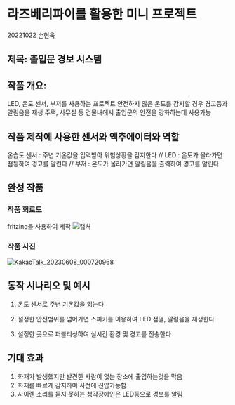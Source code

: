 # 라즈베리파이를 활용한 미니 프로젝트
20221022 손현욱
## 제목: 출입문 경보 시스템
## 작품 개요:
LED, 온도 센서, 부저를 사용하는 프로젝트
안전하지 않은 온도를 감지할 경우 경고등과 알림음을 재생
주택, 사무실 등 건물내에서 출입문의 안전을 강화하는데 사용가능

## 작품 제작에 사용한 센서와 엑추에이터와 역할
온습도 센서 : 주변 기온값을 입력받아 위험상황을 감지한다 //
LED : 온도가 올라가면 점등하여 경고를 알린다 //
부저 : 온도가 올라가면 알림음을 출력하여 경고를 알린다
## 완성 작품
### 작품 회로도
fritzing을 사용하여 제작
![캡처](https://github.com/hw1203/gusdnr/assets/131341003/bfc685b7-3dbf-4280-a9e1-d2d654d90303)
### 작품 사진
![KakaoTalk_20230608_000720968](https://github.com/hw1203/gusdnr/assets/131341003/1f9f9c04-5848-4088-94f7-b2c6c0d4e865)
## 동작 시나리오 및 예시
1. 온도 센서로 주변 기온값을 읽는다

2. 설정한 안전범위를 넘어가면 스피커를 이용하여 LED 점멸, 알림음을 재생한다

3. 설정한 곳으로 퍼블리싱하여 실시간 환경 및 경고를 전송한다
## 기대 효과
1. 화재가 발생했지만 발견한 사람이 없는 장소에 출입하는것을 막음
2. 화재를 빠르게 감지하여 사전에 진압가능함
3. 사이렌 소리를 듣지 못하는 청각장애인은 LED등으로 경보를 알림
